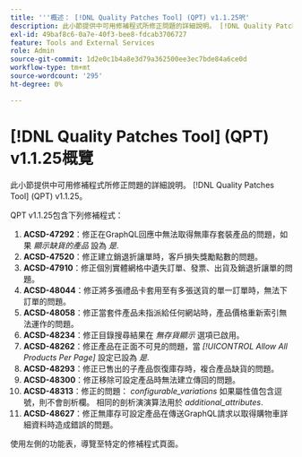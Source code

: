 ```yaml
---
title: '''概述： [!DNL Quality Patches Tool] (QPT) v1.1.25呎'
description: 此小節提供中可用修補程式所修正問題的詳細說明。 [!DNL Quality Patches Tool] (QPT) v1.1.25。
exl-id: 49baf8c6-0a7e-40f3-bee8-fdcab3706727
feature: Tools and External Services
role: Admin
source-git-commit: 1d2e0c1b4a8e3d79a362500ee3ec7bde84a6ce0d
workflow-type: tm+mt
source-wordcount: '295'
ht-degree: 0%

---
```


# [!DNL Quality Patches Tool] (QPT) v1.1.25概覽

此小節提供中可用修補程式所修正問題的詳細說明。 [!DNL Quality Patches Tool] (QPT) v1.1.25。

QPT v1.1.25包含下列修補程式：

1. **ACSD-47292**：修正在GraphQL回應中無法取得無庫存套裝產品的問題，如果 *顯示缺貨的產品* 設為 *是*.
1. **ACSD-47520**：修正建立銷退折讓單時，客戶損失獎勵點數的問題。
1. **ACSD-47910**：修正個別實體網格中遺失訂單、發票、出貨及銷退折讓單的問題。
1. **ACSD-48044**：修正將多張禮品卡套用至有多張送貨的單一訂單時，無法下訂單的問題。
1. **ACSD-48058**：修正當套件產品未指派給任何網站時，產品價格重新索引無法運作的問題。
1. **ACSD-48234**：修正目錄搜尋結果在 *無存貨顯示* 選項已啟用。
1. **ACSD-48262**：修正產品在正面不可見的問題，當 *[!UICONTROL Allow All Products Per Page]* 設定已設為 *是*.
1. **ACSD-48293**：修正已售出的子產品恢復庫存時，複合產品缺貨的問題。
1. **ACSD-48300**：修正移除可設定產品時無法建立傳回的問題。
1. **ACSD-48313**：修正的問題： *configurable_variations* 如果屬性值包含逗號，則不會剖析欄。 相同的剖析演演算法用於 *additional_attributes*.
1. **ACSD-48627**：修正無庫存可設定產品在傳送GraphQL請求以取得購物車詳細資料時造成錯誤的問題。

使用左側的功能表，導覽至特定的修補程式頁面。
